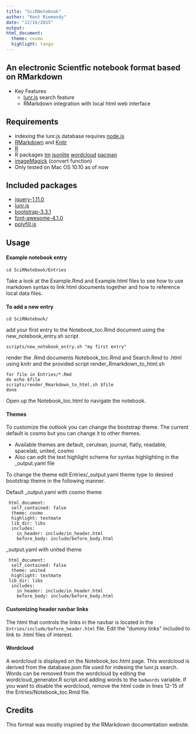 ```yaml
---
title: "SciRNotebook"
author: "Kent Riemondy"
date: "12/16/2015"
output: 
html_document:
  theme: cosmo
  highlight: tango
---
```



## An electronic Scientfic notebook format based on RMarkdown
  * Key Features
    - [lunr.js](http://lunrjs.com/) search feature
    - RMarkdown integration with local html web interface

## Requirements
  * indexing the lunr.js database requires [node.js](https://nodejs.org/en/)
  * [RMarkdown](http://rmarkdown.rstudio.com/) and [Knitr](http://yihui.name/knitr/)
  * [R](https://www.r-project.org/)
  * R packages [tm](https://cran.r-project.org/web/packages/tm/index.html) [jsonlite](https://cran.r-project.org/web/packages/jsonlite/index.html) [wordcloud](https://cran.r-project.org/web/packages/wordcloud/index.html) [pacman](https://cran.r-project.org/web/packages/pacman/index.html)
  * [imageMagick](http://imagemagick.org/script/index.php) (convert function)
  * Only tested on Mac OS 10.10 as of now
  
## Included packages
  * [jquery-1.11.0](http://jquery.com/)
  * [lunr.js](http://lunrjs.com/)
  * [bootstrap-3.3.1](https://github.com/twbs/bootstrap)
  * [font-awesome-4.1.0](https://fortawesome.github.io/Font-Awesome/)
  * [polyfill.js](https://philipwalton.github.io/polyfill/)

## Usage

#### Example notebook entry

```
cd SciRNotebook/Entries
```

Take a look at the Example.Rmd and Example.html files to see how to use markdown syntax to link html documents together and how to reference local data files. 

#### To add a new entry

```
cd SciRNotebook/
```

add your first entry to the Notebook_toc.Rmd document using the new_notebook_entry.sh script

``` 
scripts/new_notebook_entry.sh "my first entry"  
```

render the .Rmd documents Notebook_toc.Rmd and Search.Rmd to .html using knitr and the provided script render_Rmarkdown_to_html.sh 

```
for file in Entries/*.Rmd
do echo $file
scripts/render_Rmarkdown_to_html.sh $file
done
```
Open up the Notebook_toc.html to navigate the notebook.

#### Themes
To customize the outlook you can change the bootstrap theme. The current default is cosmo but you can change it to other themes.  

  * Available themes are default, cerulean, journal, flatly, readable, spacelab, united, cosmo  
  * Also can edit the text highlight scheme for syntax highlighting in the _output.yaml file  
  
To change the theme edit Entries/_output.yaml theme type to desired bootstrap theme in the following manner. 

Default _output.yaml with cosmo theme  
```
 html_document:
  self_contained: false
  theme: cosmo
  highlight: textmate
  lib_dir: libs
  includes:
    in_header: include/in_header.html
    before_body: include/before_body.html
```
_output.yaml with united theme  

```
 html_document:  
  self_contained: false  
  theme: united  
  highlight: textmate  
 lib_dir: libs  
  includes: 
    in_header: include/in_header.html  
    before_body: include/before_body.html  
```

#### Customizing header navbar links
The html that controls the links in the navbar is located in the `Entries/include/before_header.html` file. Edit the "dummy links" included to link to .html files of interest. 

#### Wordcloud
A wordcloud is displayed on the Notebook_toc.html page. This wordcloud is derived from the database.json file used for indexing the lunr.js search. Words can be removed from the wordcloud by editing the wordcloud_generator.R script and adding words to the `badwords` variable. If you want to disable the wordcloud, remove the html code in lines 12-15 of the Entries/Notebook_toc.Rmd file.

## Credits
This format was mostly inspired by the RMarkdown documentation website. 

  
